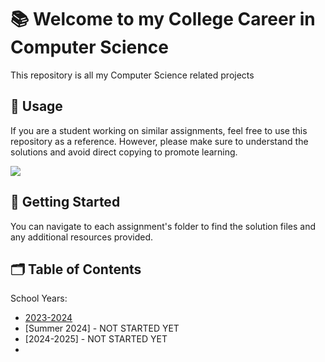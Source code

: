 # 📚 Welcome to my College Career in Computer Science
This repository is all my Computer Science related projects

## 📝 Usage

If you are a student working on similar assignments, feel free to use this repository as a reference. However, please make sure to understand the solutions and avoid direct copying to promote learning.


![](https://komarev.com/ghpvc/?username=Udbhav227&abbreviated=true)

## 🚀 Getting Started

You can navigate to each assignment's folder to find the solution files and any additional resources provided.

## 🗂️ Table of Contents

School Years:
- [2023-2024](https://github.com/dev-Seeks/college/tree/main/2023-2024)
- [Summer 2024] - NOT STARTED YET
- [2024-2025] - NOT STARTED YET
- 

